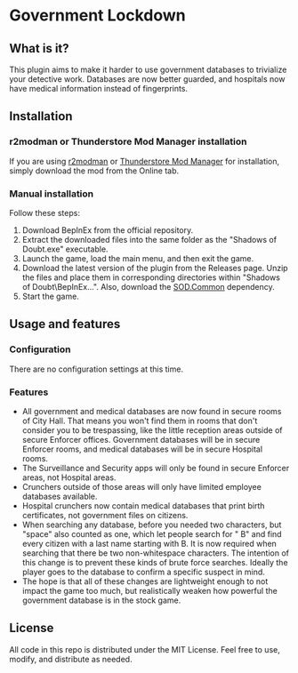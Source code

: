 # Government Lockdown

## What is it?

This plugin aims to make it harder to use government databases to trivialize your detective work. Databases are now better guarded, and hospitals now have medical information instead of fingerprints.

## Installation

### r2modman or Thunderstore Mod Manager installation

If you are using [r2modman](https://thunderstore.io/c/shadows-of-doubt/p/ebkr/r2modman/) or [Thunderstore Mod Manager](https://www.overwolf.com/oneapp/Thunderstore-Thunderstore_Mod_Manager) for installation, simply download the mod from the Online tab.

### Manual installation

Follow these steps:

1. Download BepInEx from the official repository.
2. Extract the downloaded files into the same folder as the "Shadows of Doubt.exe" executable.
3. Launch the game, load the main menu, and then exit the game.
4. Download the latest version of the plugin from the Releases page. Unzip the files and place them in corresponding directories within "Shadows of Doubt\BepInEx...". Also, download the [SOD.Common](https://thunderstore.io/c/shadows-of-doubt/p/Venomaus/SODCommon/) dependency.
5. Start the game.

## Usage and features

### Configuration

There are no configuration settings at this time.

### Features
* All government and medical databases are now found in secure rooms of City Hall. That means you won't find them in rooms that don't consider you to be trespassing, like the little reception areas outside of secure Enforcer offices. Government databases will be in secure Enforcer rooms, and medical databases will be in secure Hospital rooms.
* The Surveillance and Security apps will only be found in secure Enforcer areas, not Hospital areas.
* Crunchers outside of those areas will only have limited employee databases available.
* Hospital crunchers now contain medical databases that print birth certificates, not government files on citizens.
* When searching any database, before you needed two characters, but "space" also counted as one, which let people search for " B" and find every citizen with a last name starting with B. It is now required when searching that there be two non-whitespace characters. The intention of this change is to prevent these kinds of brute force searches. Ideally the player goes to the database to confirm a specific suspect in mind.
* The hope is that all of these changes are lightweight enough to not impact the game too much, but realistically weaken how powerful the government database is in the stock game.

## License

All code in this repo is distributed under the MIT License. Feel free to use, modify, and distribute as needed.
